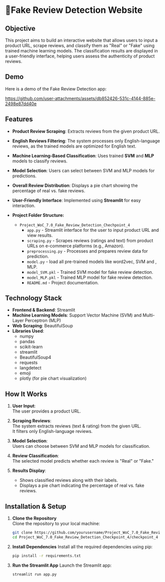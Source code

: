 # 🛒Fake Review Detection Website

## Objective

This project aims to build an interactive website that allows users to input a product URL, scrape reviews, and classify them as "Real" or "Fake" using trained machine learning models. The classification results are displayed in a user-friendly interface, helping users assess the authenticity of product reviews. 

## Demo

Here is a demo of the Fake Review Detection app:

https://github.com/user-attachments/assets/db852426-531c-4144-885e-2498e87dd40e


## Features

- **Product Review Scraping**: Extracts reviews from the given product URL.
- **English Reviews Filtering**: The system processes only English-language reviews, as the trained models are optimized for English text.
- **Machine Learning-Based Classification**: Uses trained **SVM** and **MLP** models to classify reviews.
- **Model Selection**: Users can select between SVM and MLP models for predictions.
- **Overall Review Distribution**: Displays a pie chart showing the percentage of real vs. fake reviews.
- **User-Friendly Interface**: Implemented using **Streamlit** for easy interaction.

  
- **Project Folder Structure:**
  - `Project_WoC_7.0_Fake_Review_Detection_Chechpoint_4`
    - `app.py` - Streamlit interface for the user to input product URL and view results.
    - `scraping.py` - Scrapes reviews (ratings and text) from product URLs on e-commerce platforms (e.g., Amazon).
    - `preprocessing.py` - Processes and prepares review data for prediction.
    - `model.py` - load all pre-trained models like word2vec, SVM and , MLP.
    - `model_SVM.pkl` - Trained SVM model for fake review detection.
    - `model_MLP.pkl` - Trained MLP model for fake review detection.
    - `README.md` - Project documentation.


## Technology Stack

- **Frontend & Backend**: Streamlit
- **Machine Learning Models**: Support Vector Machine (SVM) and Multi-Layer Perceptron (MLP)
- **Web Scraping**: BeautifulSoup
- **Libraries Used**:
  - numpy
  - pandas
  - scikit-learn
  - streamlit
  - BeautifulSoup4
  - requests
  - langdetect
  - emoji
  - plotly (for pie chart visualization)

## How It Works

1. **User Input**:  
   The user provides a product URL.

2. **Scraping Reviews**:  
   The system extracts reviews (text & rating) from the given URL.  
   It filters only English-language reviews.

3. **Model Selection**:  
   Users can choose between SVM and MLP models for classification.

4. **Review Classification**:  
   The selected model predicts whether each review is "Real" or "Fake."

5. **Results Display**:  
   - Shows classified reviews along with their labels.
   - Displays a pie chart indicating the percentage of real vs. fake reviews.

## Installation & Setup

1. **Clone the Repository**  
   Clone the repository to your local machine:
   ```bash
   git clone https://github.com/yourusername/Project_WoC_7.0_Fake_Review_Detection_Checkpoint_4.git
   cd Project_WoC_7.0_Fake_Review_Detection_Checkpoint_4/checkpoint_4
2. **Install Dependencies**
  Install all the required dependencies using pip:
   ```bash
   pip install -r requirements.txt
3. **Run the Streamlit App**
   Launch the Streamlit app:
   ```bash
   streamlit run app.py





   
